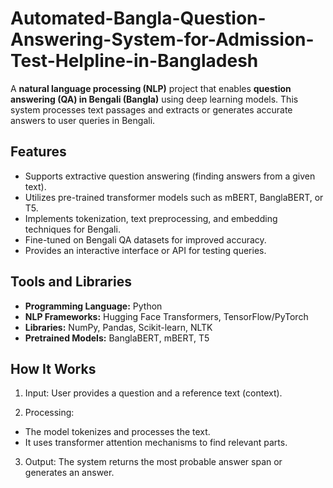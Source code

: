 # Automated-Bangla-Question-Answering-System-for-Admission-Test-Helpline-in-Bangladesh

A **natural language processing (NLP)** project that enables **question answering (QA) in Bengali (Bangla)** using deep learning models. This system processes text passages and extracts or generates accurate answers to user queries in Bengali.

## Features
* Supports extractive question answering (finding answers from a given text).
* Utilizes pre-trained transformer models such as mBERT, BanglaBERT, or T5.
* Implements tokenization, text preprocessing, and embedding techniques for Bengali.
* Fine-tuned on Bengali QA datasets for improved accuracy.
* Provides an interactive interface or API for testing queries.

## Tools and Libraries
- **Programming Language:** Python
- **NLP Frameworks:** Hugging Face Transformers, TensorFlow/PyTorch
- **Libraries:** NumPy, Pandas, Scikit-learn, NLTK
- **Pretrained Models:** BanglaBERT, mBERT, T5

## How It Works
1. Input: User provides a question and a reference text (context).
 
2. Processing:
  * The model tokenizes and processes the text.
  * It uses transformer attention mechanisms to find relevant parts.
    
3. Output: The system returns the most probable answer span or generates an answer.
